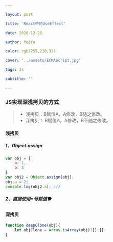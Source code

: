 ```yaml
---

layout: post

title: 'React中的UseEffect'

date: 2020-12-28

author: feiYu

color: rgb(255,210,32)

cover: '../assets/ECMAScript.jpg'

tags: Js

subtitle: ""

---
```


### JS实现深浅拷贝的方式

> + 浅拷贝：B赋值A，A修改，B随之修改。
> + 深拷贝： B赋值A，A修改，B不随之修改。

#### 浅拷贝

##### 1、Object.assign

```js
var obj = {
    a: 1,
    b: 3
}
var obj2 = Object.assign(obj);
obj.a = 2;
console.log(obj2.a); //2
```

##### 2、直接使用=号赋值🐕



#### 深拷贝

```js
function deepClone(obj){
    let objClone = Array.isArray(obj)?[]:{}
}
```







